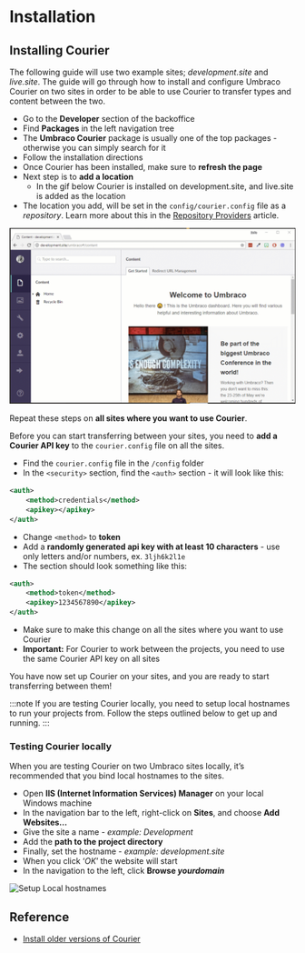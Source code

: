 # Installation

## Installing Courier

The following guide will use two example sites; *development.site* and *live.site*. The guide will go through how to install and configure Umbraco Courier on two sites in order to be able to use Courier to transfer types and content between the two.

* Go to the **Developer** section of the backoffice
* Find **Packages** in the left navigation tree
* The **Umbraco Courier** package is usually one of the top packages - otherwise you can simply search for it
* Follow the installation directions
* Once Courier has been installed, make sure to **refresh the page**
* Next step is to **add a location** 
    * In the gif below Courier is installed on development.site, and live.site is added as the location
* The location you add, will be set in the `config/courier.config` file as a *repository*. Learn more about this in the [Repository Providers](../Configuration/RepositoryProviders.md) article.

![InstallingCourier](images/InstallCourier.gif)

Repeat these steps on **all sites where you want to use Courier**.

Before you can start transferring between your sites, you need to **add a Courier API key** to the `courier.config` file on all the sites.

* Find the `courier.config` file in the `/config` folder
* In the `<security>` section, find the `<auth>` section - it will look like this:

```xml
<auth>
    <method>credentials</method>
    <apikey></apikey>
</auth>
```

* Change `<method>` to **token**
* Add a **randomly generated api key with at least 10 characters** - use only letters and/or numbers, ex. `3ljh6k2l1e`
* The <auth> section should look something like this:

```xml
<auth>
    <method>token</method>
    <apikey>1234567890</apikey>
</auth>
```

* Make sure to make this change on all the sites where you want to use Courier
* **Important:** For Courier to work between the projects, you need to use the same Courier API key on all sites

You have now set up Courier on your sites, and you are ready to start transferring between them!

:::note
If you are testing Courier locally, you need to setup local hostnames to run your projects from. Follow the steps outlined below to get up and running.
:::

### Testing Courier locally

When you are testing Courier on two Umbraco sites locally, it’s recommended that you bind local hostnames to the sites.

* Open **IIS (Internet Information Services) Manager** on your local Windows machine
* In the navigation bar to the left, right-click on **Sites**, and choose **Add Websites…**
* Give the site a name - *example: Development*
* Add the **path to the project directory**
* Finally, set the hostname - *example: development.site*
* When you click ‘*OK*’ the website will start
* In the navigation to the left, click **Browse _yourdomain_** 

![Setup Local hostnames](images/setupLocalIIShostnames.gif)

## Reference

* [Install older versions of Courier](../Old-Courier-versions/Installation)
